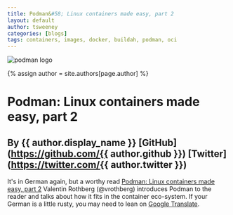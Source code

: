 ```yaml
---
title: Podman&#58; Linux containers made easy, part 2
layout: default
author: tsweeney
categories: [blogs]
tags: containers, images, docker, buildah, podman, oci
---
```

![podman logo](https://podman.io/images/podman.svg)

{% assign author = site.authors[page.author] %}

# Podman&#58; Linux containers made easy, part 2
## By {{ author.display_name }} [GitHub](https://github.com/{{ author.github }}) [Twitter](https://twitter.com/{{ author.twitter }})

It's in German again, but a worthy read [Podman: Linux containers made easy, part 2](https://www.heise.de/developer/artikel/Podman-Linux-Container-einfach-gemacht-Teil-2-4429630.html) Valentin Rothberg (@vrothberg) introduces Podman to the reader and talks about how it fits in the container eco-system.  If your German is a little rusty, you may need to lean on [Google Translate](https://translate.google.com/?hl=en&tab=TT&authuser=0).

